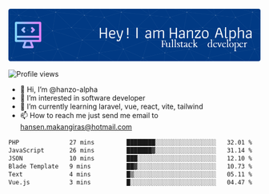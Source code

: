 ![Header](./github-header-image.png)

![Profile views](https://gpvc.arturio.dev/hanzo-alpha)

- 👋 Hi, I’m @hanzo-alpha
- 👀 I’m interested in software developer
- 🌱 I’m currently learning laravel, vue, react, vite, tailwind
- 📫 How to reach me just send me email to hansen.makangiras@hotmail.com 

<!---
hanzo-alpha/hanzo-alpha is a ✨ special ✨ repository because its `README.md` (this file) appears on your GitHub profile.
You can click the Preview link to take a look at your changes.
--->

<!--START_SECTION:waka-->

```text
PHP              27 mins         ████████░░░░░░░░░░░░░░░░░   32.01 %
JavaScript       26 mins         ███████▓░░░░░░░░░░░░░░░░░   31.14 %
JSON             10 mins         ███░░░░░░░░░░░░░░░░░░░░░░   12.10 %
Blade Template   9 mins          ██▓░░░░░░░░░░░░░░░░░░░░░░   10.73 %
Text             4 mins          █▒░░░░░░░░░░░░░░░░░░░░░░░   05.11 %
Vue.js           3 mins          █░░░░░░░░░░░░░░░░░░░░░░░░   04.47 %
```

<!--END_SECTION:waka-->
